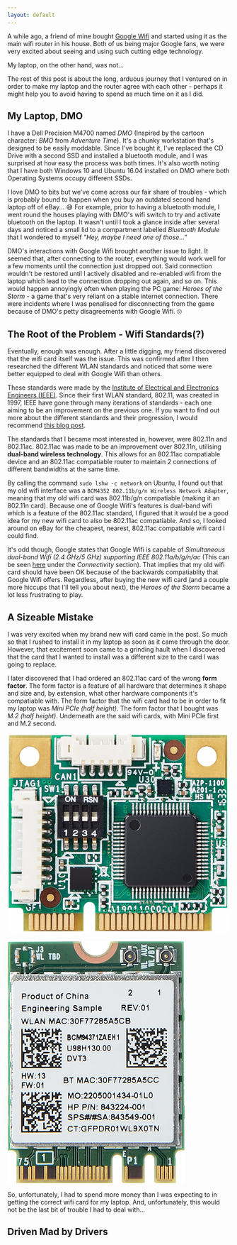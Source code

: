 ```yaml
---
layout: default
---
```


A while ago, a friend of mine bought [Google Wifi] and started using it as the main wifi router in his house. Both of us being major Google fans, we were very excited about seeing and using such cutting edge technology.

My laptop, on the other hand, was not...

The rest of this post is about the long, arduous journey that I ventured on in order to make my laptop and the router agree with each other - perhaps it might help you to avoid having to spend as much time on it as I did.

## My Laptop, DMO

I have a Dell Precision M4700 named *DMO* (Inspired by the cartoon character: *BMO* from *Adventure Time*). It's a chunky workstation that's designed to be easily moddable. Since I've bought it, I've replaced the CD Drive with a second SSD and installed a bluetooth module, and I was surprised at how easy the process was both times. It's also worth noting that I have both Windows 10 and Ubuntu 16.04 installed on DMO where both Operating Systems occupy different SSDs.

I love DMO to bits but we've come across our fair share of troubles - which is probably bound to happen when you buy an outdated second hand laptop off of eBay... :sweat_smile: For example, prior to having a bluetooth module, I went round the houses playing with DMO's wifi switch to try and activate bluetooth on the laptop. It wasn't until I took a glance inside after several days and noticed a small lid to a compartment labelled *Bluetooth Module* that I wondered to myself *"Hey, maybe I need one of those..."*

DMO's interactions with Google Wifi brought another issue to light. It seemed that, after connecting to the router, everything would work well for a few moments until the connection just dropped out. Said connection wouldn't be restored until I actively disabled and re-enabled wifi from the laptop which lead to the connection dropping out again, and so on. This would happen annoyingly often when playing the PC game: *Heroes of the Storm* - a game that's very reliant on a stable internet connection. There were incidents where I was penalised for disconnecting from the game because of DMO's petty disagreements with Google Wifi. :roll_eyes:

## The Root of the Problem - Wifi Standards(?)

Eventually, enough was enough. After a little digging, my friend discovered that the wifi card itself was the issue. This was confirmed after I then researched the different WLAN standards and noticed that some were better equipped to deal with Google Wifi than others.

These standards were made by the [Institute of Electrical and Electronics Engineers (IEEE)]. Since their first WLAN standard,  802.11, was created in 1997, IEEE have gone through many iterations of standards - each one aiming to be an improvement on the previous one. If you want to find out more about the different standards and their progression, I would recommend [this blog post].

The standards that I became most interested in, however, were 802.11n and 802.11ac. 802.11ac was made to be an improvement over 802.11n, utilising **dual-band wireless technology**. This allows for an 802.11ac compatiable device and an 802.11ac compatiable router to maintain 2 connections of different bandwidths at the same time.

By calling the command `sudo lshw -c network` on Ubuntu, I found out that my old wifi interface was a `BCM4352 802.11b/g/n Wireless Network Adapter`, meaning that my old wifi card was 802.11b/g/n compatiable (making it an 802.11n card). Because one of Google Wifi's features is dual-band wifi which is a feature of the 802.11ac standard, I figured that it would be a good idea for my new wifi card to also be 802.11ac compatiable. And so, I looked around on eBay for the cheapest, nearest, 802.11ac compatiable wifi card I could find.

It's odd though, Google states that Google Wifi is capable of *Simultaneous dual-band Wifi (2.4 GHz/5 GHz) supporting IEEE 802.11a/b/g/n/ac* (This can be seen [here] under the *Connectivity* section). That implies that my old wifi card should have been OK because of the backwards compatiablity that Google Wifi offers. Regardless, after buying the new wifi card (and a couple more hiccups that I'll tell you about next), the *Heroes of the Storm* became a lot less frustrating to play.

## A Sizeable Mistake

I was very excited when my brand new wifi card came in the post. So much so that I rushed to install it in my laptop as soon as it came through the door. However, that excitement soon came to a grinding hault when I discovered that the card that I wanted to install was a different size to the card I was going to replace.

I later discovered that I had ordered an 802.11ac card of the wrong **form factor**. The form factor is a feature of all hardware that determines it shape and size and, by extension, what other hardware components it's compatiable with. The form factor that the wifi card had to be in order to fit my laptop was *Mini PCIe (half height)*. The form factor that I bought was *M.2 (half height)*. Underneath are the said wifi cards, with Mini PCIe first and M.2 second.

![A Mini PCI Express Wifi card (half height)](/assets/images/mini_pcie.png)

![An M.2 Wifi card (half height)](/assets/images/m2.png)

So, unfortunately, I had to spend more money than I was expecting to in getting the correct wifi card for my laptop. And, unfortunately, this would not be the last bit of trouble I had to deal with...

## Driven Mad by Drivers

[Google Wifi]: https://store.google.com/product/google_wifi
[Institute of Electrical and Electronics Engineers (IEEE)]: https://www.ieee.org/
[this blog post]: https://www.lifewire.com/wireless-standards-802-11a-802-11b-g-n-and-802-11ac-816553
[here]: https://store.google.com/product/google_wifi_specs
